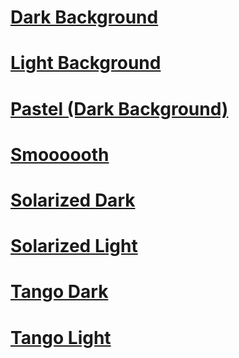 # [Dark Background](Dark%20Background.md)
# [Light Background](Light%20Background.md)
# [Pastel (Dark Background)](Pastel%20(Dark%20Background).md)
# [Smoooooth](Smoooooth.md)
# [Solarized Dark](Solarized%20Dark.md)
# [Solarized Light](Solarized%20Light.md)
# [Tango Dark](Tango%20Dark.md)
# [Tango Light](Tango%20Light.md)
